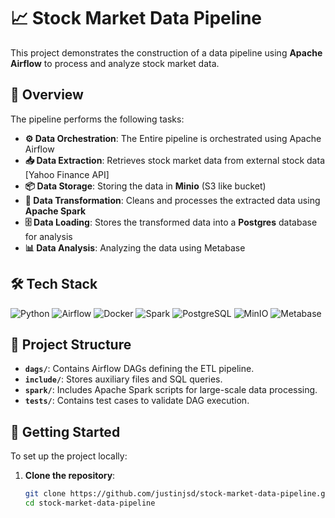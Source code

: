 # 📈 Stock Market Data Pipeline

This project demonstrates the construction of a data pipeline using **Apache Airflow** to process and analyze stock market data.

## 🚀 Overview

The pipeline performs the following tasks:

- **⚙️ Data Orchestration**: The Entire pipeline is orchestrated using Apache Airflow
- **📥 Data Extraction**: Retrieves stock market data from external stock data [Yahoo Finance API]
- **📦 Data Storage**: Storing the data in **Minio** (S3 like bucket)
- **🔄 Data Transformation**: Cleans and processes the extracted data using **Apache Spark**
- **🗄️ Data Loading**: Stores the transformed data into a **Postgres** database for analysis
- **📊 Data Analysis**: Analyzing the data using Metabase 

## 🛠️ Tech Stack

![Python](https://img.shields.io/badge/Python-3776AB?logo=python&style=flat-square) 
![Airflow](https://img.shields.io/badge/Apache%20Airflow-017CEE?logo=apacheairflow&style=flat-square)
![Docker](https://img.shields.io/badge/Docker-2496ED?logo=docker&style=flat-square)
![Spark](https://img.shields.io/badge/Apache%20Spark-FDEE21?logo=apachespark&style=flat-square)
![PostgreSQL](https://img.shields.io/badge/PostgreSQL-316192?logo=postgresql&logoColor=white&style=flat-square)
![MinIO](https://img.shields.io/badge/MinIO-C12127?logo=minio&logoColor=white&style=flat-square)
![Metabase](https://img.shields.io/badge/Metabase-509EE3?logo=metabase&logoColor=white&style=flat-square)

## 📂 Project Structure

- **`dags/`**: Contains Airflow DAGs defining the ETL pipeline.
- **`include/`**: Stores auxiliary files and SQL queries.
- **`spark/`**: Includes Apache Spark scripts for large-scale data processing.
- **`tests/`**: Contains test cases to validate DAG execution.

## 🐳 Getting Started

To set up the project locally:

1. **Clone the repository**:
   ```bash
   git clone https://github.com/justinjsd/stock-market-data-pipeline.git
   cd stock-market-data-pipeline
